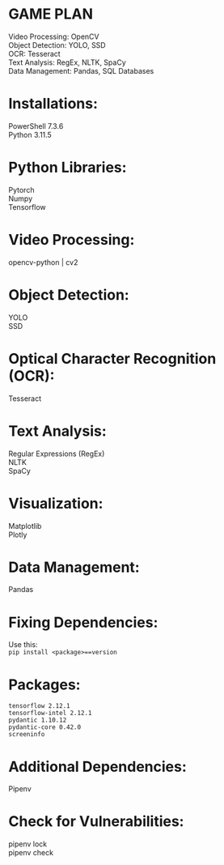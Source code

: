 # GAME PLAN
Video Processing: OpenCV <br>
Object Detection: YOLO, SSD <br>
OCR: Tesseract <br>
Text Analysis: RegEx, NLTK, SpaCy <br>
Data Management: Pandas, SQL Databases <br> 

# Installations:
PowerShell 7.3.6 <br>
Python 3.11.5 <br>

# Python Libraries: 
Pytorch <br>
Numpy <br>
Tensorflow <br> 

# Video Processing: 
opencv-python | cv2 <br>

# Object Detection: 
YOLO <br>
SSD <br>

# Optical Character Recognition (OCR): 
Tesseract <br>

# Text Analysis: 
Regular Expressions (RegEx) <br>
NLTK <br>
SpaCy <br>

# Visualization: 
Matplotlib <br>
Plotly <br>

# Data Management: 
Pandas <br>

# Fixing Dependencies:

Use this: <br>
`pip install <package>==version` <br>

# Packages: 
`tensorflow 2.12.1` <br>
`tensorflow-intel 2.12.1` <br>
`pydantic 1.10.12` <br>
`pydantic-core 0.42.0` <br>
`screeninfo` <br>

# Additional Dependencies: 
Pipenv <br>

# Check for Vulnerabilities: 
pipenv lock <br> 
pipenv check <br>
